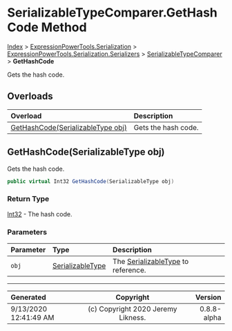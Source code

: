 ﻿# SerializableTypeComparer.GetHashCode Method

[Index](../index.md) > [ExpressionPowerTools.Serialization](ExpressionPowerTools.Serialization.a.md) > [ExpressionPowerTools.Serialization.Serializers](ExpressionPowerTools.Serialization.Serializers.n.md) > [SerializableTypeComparer](ExpressionPowerTools.Serialization.Serializers.SerializableTypeComparer.cs.md) > **GetHashCode**

Gets the hash code.

## Overloads

| Overload | Description |
| :-- | :-- |
| [GetHashCode(SerializableType obj)](#gethashcodeserializabletype-obj) | Gets the hash code. |
## GetHashCode(SerializableType obj)

Gets the hash code.

```csharp
public virtual Int32 GetHashCode(SerializableType obj)
```

### Return Type

 [Int32](https://docs.microsoft.com/dotnet/api/system.int32)  - The hash code.

### Parameters

| Parameter | Type | Description |
| :-- | :-- | :-- |
| `obj` | [SerializableType](ExpressionPowerTools.Serialization.Serializers.SerializableType.cs.md) | The [SerializableType](ExpressionPowerTools.Serialization.Serializers.SerializableType.cs.md) to reference. |



---

| Generated | Copyright | Version |
| :-- | :-: | --: |
| 9/13/2020 12:41:49 AM | (c) Copyright 2020 Jeremy Likness. | 0.8.8-alpha |
